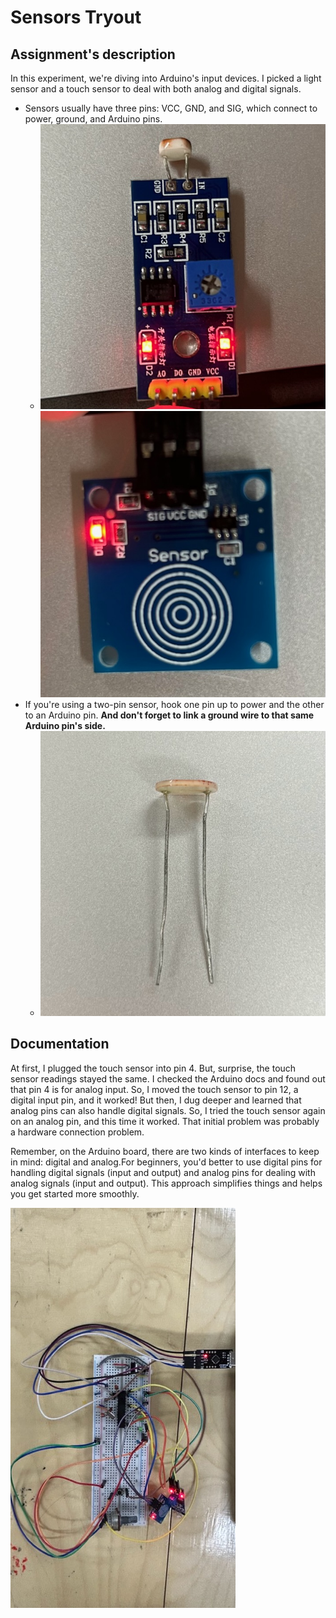 # Sensors Tryout

## Assignment's description
In this experiment, we're diving into Arduino's input devices. I picked a light sensor and a touch sensor to deal with both analog and digital signals.

- Sensors usually have three pins: VCC, GND, and SIG, which connect to power, ground, and Arduino pins.
  - ![the light sensor I uesd](./images/IMG_0723.jpeg)![the touch sensor I used](./images/IMG_0722.jpeg)
- If you're using a two-pin sensor, hook one pin up to power and the other to an Arduino pin. **And don't forget to link a ground wire to that same Arduino pin's side.**
  - ![the "raw" light sensor with only two pins](./images/IMG_0729.jpeg)

## Documentation
At first, I plugged the touch sensor into pin 4. But, surprise, the touch sensor readings stayed the same. I checked the Arduino docs and found out that pin 4 is for analog input. So, I moved the touch sensor to pin 12, a digital input pin, and it worked! But then, I dug deeper and learned that analog pins can also handle digital signals. So, I tried the touch sensor again on an analog pin, and this time it worked. That initial problem was probably a hardware connection problem.

Remember, on the Arduino board, there are two kinds of interfaces to keep in mind: digital and analog.For beginners, you'd better to use digital pins for handling digital signals (input and output) and analog pins for dealing with analog signals (input and output). This approach simplifies things and helps you get started more smoothly.

![my breadboard now](./images/IMG_0726.jpeg)
